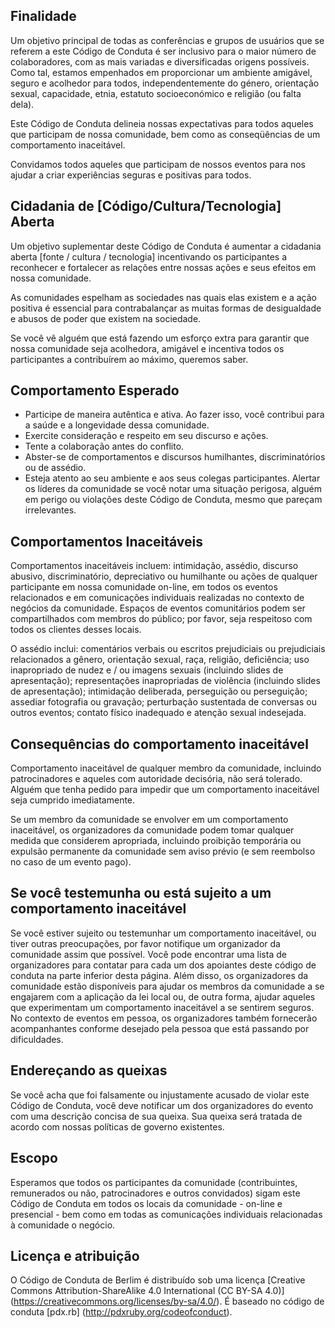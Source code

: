 Finalidade
----------

Um objetivo principal de todas as conferências e grupos de usuários que se referem a este Código de Conduta é ser inclusivo para o maior número de colaboradores, com as mais variadas e diversificadas origens possíveis. Como tal, estamos empenhados em proporcionar um ambiente amigável, seguro e acolhedor para todos, independentemente do género, orientação sexual, capacidade, etnia, estatuto socioeconómico e religião (ou falta dela).

Este Código de Conduta delineia nossas expectativas para todos aqueles que participam de nossa comunidade, bem como as conseqüências de um comportamento inaceitável.

Convidamos todos aqueles que participam de nossos eventos para nos ajudar a criar experiências seguras e positivas para todos.


Cidadania de [Código/Cultura/Tecnologia] Aberta
-----------------------------------------------

Um objetivo suplementar deste Código de Conduta é aumentar a cidadania aberta [fonte / cultura / tecnologia] incentivando os participantes a reconhecer e fortalecer as relações entre nossas ações e seus efeitos em nossa comunidade.

As comunidades espelham as sociedades nas quais elas existem e a ação positiva é essencial para contrabalançar as muitas formas de desigualdade e abusos de poder que existem na sociedade.

Se você vê alguém que está fazendo um esforço extra para garantir que nossa comunidade seja acolhedora, amigável e incentiva todos os participantes a contribuírem ao máximo, queremos saber.


Comportamento Esperado
----------------------

* Participe de maneira autêntica e ativa. Ao fazer isso, você contribui para a saúde e a longevidade dessa comunidade.
* Exercite consideração e respeito em seu discurso e ações.
* Tente a colaboração antes do conflito.
* Abster-se de comportamentos e discursos humilhantes, discriminatórios ou de assédio.
* Esteja atento ao seu ambiente e aos seus colegas participantes. Alertar os líderes da comunidade se você notar uma situação perigosa, alguém em perigo ou violações deste Código de Conduta, mesmo que pareçam irrelevantes.


Comportamentos Inaceitáveis
---------------------------

Comportamentos inaceitáveis incluem: intimidação, assédio, discurso abusivo, discriminatório, depreciativo ou humilhante ou ações de qualquer participante em nossa comunidade on-line, em todos os eventos relacionados e em comunicações individuais realizadas no contexto de negócios da comunidade. Espaços de eventos comunitários podem ser compartilhados com membros do público; por favor, seja respeitoso com todos os clientes desses locais.

O assédio inclui: comentários verbais ou escritos prejudiciais ou prejudiciais relacionados a gênero, orientação sexual, raça, religião, deficiência; uso inapropriado de nudez e / ou imagens sexuais (incluindo slides de apresentação); representações inapropriadas de violência (incluindo slides de apresentação); intimidação deliberada, perseguição ou perseguição; assediar fotografia ou gravação; perturbação sustentada de conversas ou outros eventos; contato físico inadequado e atenção sexual indesejada.


Consequências do comportamento inaceitável
------------------------------------------

Comportamento inaceitável de qualquer membro da comunidade, incluindo patrocinadores e aqueles com autoridade decisória, não será tolerado.
Alguém que tenha pedido para impedir que um comportamento inaceitável seja cumprido imediatamente.

Se um membro da comunidade se envolver em um comportamento inaceitável, os organizadores da comunidade podem tomar qualquer medida que considerem apropriada, incluindo proibição temporária ou expulsão permanente da comunidade sem aviso prévio (e sem reembolso no caso de um evento pago).


Se você testemunha ou está sujeito a um comportamento inaceitável
-----------------------------------------------------------------

Se você estiver sujeito ou testemunhar um comportamento inaceitável, ou tiver outras preocupações, por favor notifique um organizador da comunidade assim que possível. Você pode encontrar uma lista de organizadores para contatar para cada um dos apoiantes deste código de conduta na parte inferior desta página. Além disso, os organizadores da comunidade estão disponíveis para ajudar os membros da comunidade a se engajarem com a aplicação da lei local ou, de outra forma, ajudar aqueles que experimentam um comportamento inaceitável a se sentirem seguros. No contexto de eventos em pessoa, os organizadores também fornecerão acompanhantes conforme desejado pela pessoa que está passando por dificuldades.


Endereçando as queixas
----------------------

Se você acha que foi falsamente ou injustamente acusado de violar este Código de Conduta, você deve notificar um dos organizadores do evento com uma descrição concisa de sua queixa. Sua queixa será tratada de acordo com nossas políticas de governo existentes.


Escopo
------

Esperamos que todos os participantes da comunidade (contribuintes, remunerados ou não, patrocinadores e outros convidados) sigam este Código de Conduta em todos os locais da comunidade - on-line e presencial - bem como em todas as comunicações individuais relacionadas à comunidade o negócio.


Licença e atribuição
--------------------

O Código de Conduta de Berlim é distribuído sob uma licença [Creative Commons Attribution-ShareAlike 4.0 International (CC BY-SA 4.0)] (https://creativecommons.org/licenses/by-sa/4.0/). É baseado no código de conduta [pdx.rb] (http://pdxruby.org/codeofconduct).
